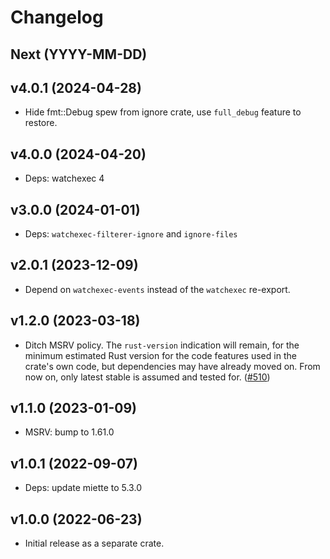 # Changelog

## Next (YYYY-MM-DD)

## v4.0.1 (2024-04-28)

- Hide fmt::Debug spew from ignore crate, use `full_debug` feature to restore.

## v4.0.0 (2024-04-20)

- Deps: watchexec 4

## v3.0.0 (2024-01-01)

- Deps: `watchexec-filterer-ignore` and `ignore-files`

## v2.0.1 (2023-12-09)

- Depend on `watchexec-events` instead of the `watchexec` re-export.

## v1.2.0 (2023-03-18)

- Ditch MSRV policy. The `rust-version` indication will remain, for the minimum estimated Rust version for the code features used in the crate's own code, but dependencies may have already moved on. From now on, only latest stable is assumed and tested for. ([#510](https://github.com/watchexec/watchexec/pull/510))

## v1.1.0 (2023-01-09)

- MSRV: bump to 1.61.0

## v1.0.1 (2022-09-07)

- Deps: update miette to 5.3.0

## v1.0.0 (2022-06-23)

- Initial release as a separate crate.
